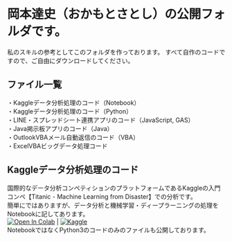 # 岡本達史（おかもとさとし）の公開フォルダです。
私のスキルの参考としてこのフォルダを作っております。
すべて自作のコードですので、ご自由にダウンロードしてください。

## ファイル一覧
・Kaggleデータ分析処理のコード（Notebook）  
・Kaggleデータ分析処理のコード（Python）  
・LINE・スプレッドシート連携アプリのコード（JavaScript, GAS）  
・Java掲示板アプリのコード（Java）  
・OutlookVBAメール自動返信のコード（VBA）  
・ExcelVBAビッグデータ処理コード  
  
## Kaggleデータ分析処理のコード
国際的なデータ分析コンペティションのプラットフォームであるKaggleの入門コンペ【Titanic - Machine Learning from Disaster】での分析です。   
簡単にではありますが、データ分析と機械学習・ディープラーニングの処理をNotebookに記してあります。  
[![Open In Colab](https://colab.research.google.com/assets/colab-badge.svg)](https://colab.research.google.com/github/oreilly-japan/deep-learning-from-scratch-5/blob/master/notebooks/01_normal.ipynb) | [![Kaggle](https://kaggle.com/static/images/open-in-kaggle.svg)](https://kaggle.com/kernels/welcome?src=https://github.com/kazakamibeer/public/blob/main/fork-of-titanic-first-test.ipynb)  
NotebookではなくPython3のコードのみのファイルも公開しております。
